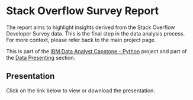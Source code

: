# Stack Overflow Survey Report

The report aims to highlight insights derived from the Stack Overflow Developer Survey data. This is the final step in the data analysis process. For more context, please refer back to the main project page.

<p>This is part of the <a href = 'https://github.com/FaiLuReH3Ro/ibm-da-capstone-py'>IBM Data Analyst Capstone - Python</a> project and part of the <a href = 'https://github.com/FaiLuReH3Ro/ibm-da-capstone-py?tab=readme-ov-file#presenting'>Data Presenting</a> section.</p>

## Presentation

Click on the link below to view or download the presentation.

[]()

